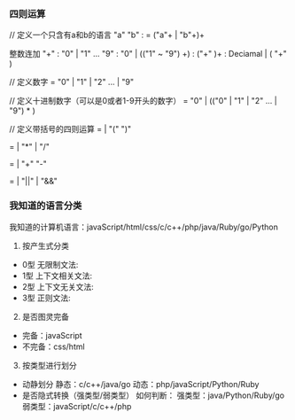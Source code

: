 ### 四则运算
// 定义一个只含有a和b的语言
"a"
"b"
<Program>: = ("a"+ | <Program> "b"+)+

整数连加
"+"
<Number>: "0" | "1" ... "9"
<Deciamal>: "0" | (("1" ~ "9") <Number>+)
<Expression>: <Deciamal> ("+" <Deciamal>)+
<Expression>: Deciamal | (<Expression> "+" <Deciamal>)

// 定义数字
<NUmber> = "0" | "1" | "2" ... | "9"

// 定义十进制数字（可以是0或者1-9开头的数字）
<DecimaNumber> = "0" | (("0" | "1" | "2" ... | "9") <Number>* )

// 定义带括号的四则运算
<PrimaryExpression> = <DecimaNumber> | 
  "(" <LogicalExpression> ")"

<MultiplicativeExpression> = <PrimaryExpression> | 
  <MultiplicativeExpression> "*" <PrimaryExpression> | 
  <MultiplicativeExpression> "/" <PrimaryExpression>

<AdditiveExpression> = <MultiplicativeExpression> | 
  <AdditiveExpression> "+" <MultiplicativeExpression>
  <AdditiveExpression> "-" <MultiplicativeExpression>
  
<LogicalExpression> = <AdditiveExpression> | 
  <LogicalExpression> "||" <AdditiveExpression> | 
  <LogicalExpression> "&&" <AdditiveExpression>

### 我知道的语言分类
我知道的计算机语言：javaScript/html/css/c/c++/php/java/Ruby/go/Python
1. 按产生式分类
- 0型 无限制文法:
- 1型 上下文相关文法:
- 2型 上下文无关文法:
- 3型 正则文法:
2. 是否图灵完备
- 完备：javaScript
- 不完备：css/html
3. 按类型进行划分
- 动静划分
静态：c/c++/java/go
动态：php/javaScript/Python/Ruby
- 是否隐式转换（强类型/弱类型）
如何判断：
强类型：java/Python/Ruby/go
弱类型：javaScript/c/c++/php